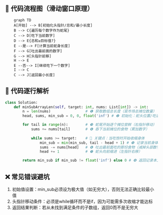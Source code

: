 ## 🎯 代码流程图（滑动窗口原理）
```mermaid
    graph TD
    A[开始] --> B[初始化头指针/总和/最小长度]
    B --> C{遍历每个数字作为蛇尾}
    C --> D[吃下当前数字]
    D --> E{总和≥目标值?}
    E --是--> F[计算当前蛇身长度]
    F --> G[吐出最前面的数字]
    G --> H[头指针前移]
    H --> E
    E --否--> I[继续吃下一个数字]
    I --> C
    C --> J[返回最小长度]
```
## 🧩 代码逐行解析
```python
class Solution:
    def minSubArrayLen(self, target: int, nums: List[int]) -> int:
        n = len(nums)                # ❶ 获取数组总长度（菜市场总摊位数量）
        head, sums, min_sub = 0, 0, float('inf') # ❷ 初始化：蛇头位置/吃进的食物量/最小记录本

        for tail in range(n):        # ❸ 蛇尾开始逐个摊位尝鲜（右指针移动）
            sums += nums[tail]       # ❹ 吞下当前摊位的食物（累加数字）
            
            while sums >= target:    # 🌟 关键点：当吃饱时开始收缩身体
                min_sub = min(min_sub, tail - head + 1) # ❺ 记录当前身体长度（尾巴-头+1）
                sums -= nums[head]   # ❻ 吐出最前面吃的那份食物（减掉头部数字）
                head += 1            # ❼ 蛇头向前缩进（左指针右移）

        return min_sub if min_sub != float('inf') else 0 # ❽ 返回记录本上的最小值
```
## ❌ 常见错误避坑
1. 初始值设置：min_sub必须设为极大值（如无穷大），否则无法正确比较最小值
2. 头指针移动条件：必须是while循环而不是if，因为可能需多次收缩才能达标 
3. 返回结果判断：若从未找到满足条件的子数组，返回0而不是无穷大 
